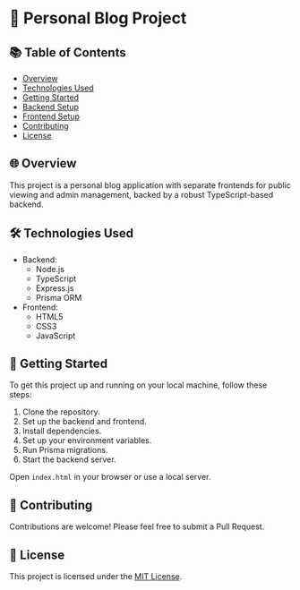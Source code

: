 # 🌟 Personal Blog Project

## 📚 Table of Contents
- [Overview](#overview)
- [Technologies Used](#technologies-used)
- [Getting Started](#getting-started)
- [Backend Setup](#backend-setup)
- [Frontend Setup](#frontend-setup)
- [Contributing](#contributing)
- [License](#license)

## 🌐 Overview
This project is a personal blog application with separate frontends for public viewing and admin management, backed by a robust TypeScript-based backend.

## 🛠️ Technologies Used
- Backend:
  - Node.js
  - TypeScript
  - Express.js
  - Prisma ORM
- Frontend:
  - HTML5
  - CSS3
  - JavaScript

## 🚀 Getting Started
To get this project up and running on your local machine, follow these steps:

1. Clone the repository.
2. Set up the backend and frontend.
3. Install dependencies. 
4. Set up your environment variables.
5. Run Prisma migrations. 
6. Start the backend server. 

Open `index.html` in your browser or use a local server.

## 🤝 Contributing
Contributions are welcome! Please feel free to submit a Pull Request.

## 📄 License
This project is licensed under the [MIT License](LICENSE).
